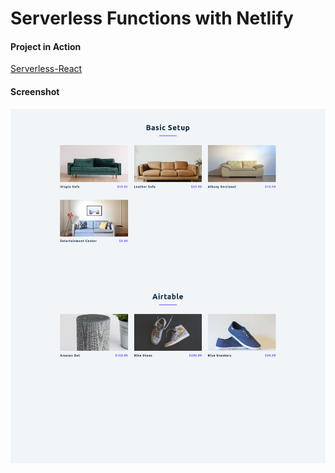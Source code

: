 # Serverless Functions with Netlify

#### Project in Action

[Serverless-React](https://serverless-functions-site-react.netlify.app/)

#### Screenshot

![image](./serverless-react.png)
